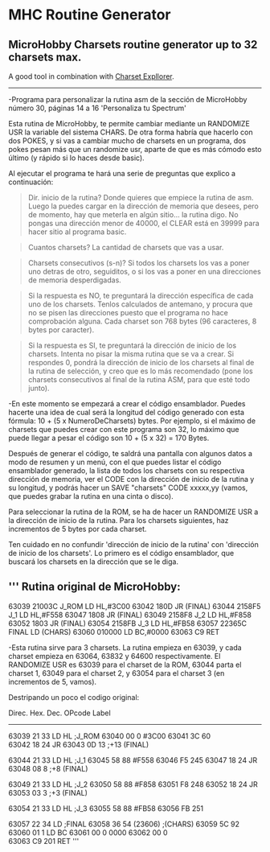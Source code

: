 # MHC Routine Generator

## MicroHobby Charsets routine generator up to 32 charsets max.

A good tool in combination with [Charset Expllorer](https://github.com/saborido/Charset-Explorer).

----------------

-Programa para personalizar la rutina asm de la sección de MicroHobby número 30, páginas 14 a 16
 'Personaliza tu Spectrum'

 Esta rutina  de MicroHobby, te permite cambiar mediante un RANDOMIZE USR la variable del sistema CHARS. De
 otra forma habría que hacerlo con dos POKES, y si vas a cambiar mucho de charsets en un programa, dos pokes
 pesan más que un randomize usr, aparte de que es más cómodo esto último (y rápido si lo haces desde basic).

 Al ejecutar el programa te hará una serie de preguntas que explico a continuación:

>Dir. inicio de la rutina? Donde quieres que empiece la rutina de asm. Luego la puedes cargar en la
 dirección de memoria que desees, pero de momento, hay que meterla en algún sitio... la rutina digo.
 No pongas una dirección menor de 40000, el CLEAR está en 39999 para hacer sitio al programa basic.

>Cuantos charsets? La cantidad de charsets que vas a usar.

>Charsets consecutivos (s-n)? Si todos los charsets los vas a poner uno detras de otro, seguiditos, o si
 los vas a poner en una direcciones de memoria desperdigadas.

>Si la respuesta es NO, te preguntará la dirección específica de cada uno de los charsets. Tenlos
 calculados de antemano, y procura que no se pisen las direcciones puesto que el programa no hace
 comprobación alguna. Cada charset son 768 bytes (96 caracteres, 8 bytes por caracter).

>Si la respuesta es SI, te preguntará la dirección de inicio de los charsets. Intenta no pisar la
 misma rutina que se va a crear. Si respondes 0, pondrá la dirección de inicio de los charsets al
final de la rutina de selección, y creo que es lo más recomendado (pone los charsets consecutivos
al final de la rutina ASM, para que esté todo junto).

-En este momento se empezará a crear el código ensamblador. Puedes hacerte una idea de cual será la longitud
 del código generado con esta fórmula: 10 + (5 x NumeroDeCharsets) bytes. Por ejemplo, si el máximo de
 charsets que puedes crear con este programa son 32, lo máximo que puede llegar a pesar el código son
 10 + (5 x 32) = 170 Bytes.

 Después de generar el código, te saldrá una pantalla con algunos datos a modo de resumen y un menú, con el
 que puedes listar el código ensamblador generado, la lista de todos los charsets con su respectiva dirección
 de memoria, ver el CODE con la dirección de inicio de la rutina y su longitud, y podrás hacer un
 SAVE "charsets" CODE xxxxx,yy (vamos, que puedes grabar la rutina en una cinta o disco).

 Para seleccionar la rutina de la ROM, se ha de hacer un RANDOMIZE USR a la dirección de inicio de la rutina.
 Para los charsets siguientes, haz incrementos de 5 bytes por cada charset.

 Ten cuidado en no confundir 'dirección de inicio de la rutina' con 'dirección de inicio de los charsets'. Lo
 primero es el código ensamblador, que buscará los charsets en la dirección que se le diga.

'''
Rutina original de MicroHobby:
-----------------------------

63039	21003C	J_ROM	LD HL,#3C00
63042	180D		JR (FINAL)
63044	2158F5	J_1	LD HL,#F558
63047	1808		JR (FINAL)
63049	2158F8	J_2	LD HL,#F858
63052	1803		JR (FINAL)
63054	2158FB	J_3	LD HL,#FB58
63057	22365C	FINAL	LD (CHARS)
63060	010000		LD BC,#0000
63063	C9		RET

-Esta rutina sirve para 3 charsets. La rutina empieza en 63039, y cada charset empieza en 63064, 63832 y 64600
 respectivamente. El RANDOMIZE USR es 63039 para el charset de la ROM, 63044 parta el charset 1, 63049 para el
 charset 2, y 63054 para el charset 3 (en incrementos de 5, vamos).


Destripando un poco el codigo original:

Direc.	Hex.	Dec.	OPcode		Label
-----	---	---	------		-----
63039	21	33	LD HL		;J_ROM
63040	00	0	#3C00
63041	3C	60	
63042	18	24	JR
63043	0D	13	;+13 (FINAL)

63044	21	33	LD HL		;J_1
63045	58	88	#F558
63046	F5	245	
63047	18	24	JR
63048	08	8	;+8 (FINAL)

63049	21	33	LD HL		;J_2
63050	58	88	#F858
63051	F8	248	
63052	18	24	JR
63053	03	3	;+3 (FINAL)

63054	21	33	LD HL		;J_3
63055	58	88	#FB58
63056	FB	251	

63057	22	34	LD		;FINAL
63058	36	54	(23606)		;(CHARS)
63059	5C	92	
63060	01	1	LD BC
63061	00	0	0000
63062	00	0	
63063	C9	201	RET
'''
